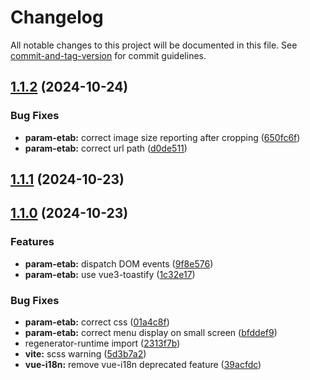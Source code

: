 # Changelog

All notable changes to this project will be documented in this file. See [commit-and-tag-version](https://github.com/absolute-version/commit-and-tag-version) for commit guidelines.

## [1.1.2](https://github.com/GIP-RECIA/recia-webcomponents/compare/param-etab/v1.1.1...param-etab/v1.1.2) (2024-10-24)


### Bug Fixes

* **param-etab:** correct image size reporting after cropping ([650fc6f](https://github.com/GIP-RECIA/recia-webcomponents/commit/650fc6f6d24c8fedf528dc0f064a23927ea5e895))
* **param-etab:** correct url path ([d0de511](https://github.com/GIP-RECIA/recia-webcomponents/commit/d0de5117b6438ae04f278db4c053d0062fc760a7))

## [1.1.1](https://github.com/GIP-RECIA/recia-webcomponents/compare/param-etab/v1.1.0...param-etab/v1.1.1) (2024-10-23)

## [1.1.0](https://github.com/GIP-RECIA/recia-webcomponents/compare/39acfdc03234e6b7bc6e3ebae511824691104017...param-etab/v1.1.0) (2024-10-23)


### Features

* **param-etab:** dispatch DOM events ([9f8e576](https://github.com/GIP-RECIA/recia-webcomponents/commit/9f8e576ba86bff8a507e626f315fa5649c717f90))
* **param-etab:** use vue3-toastify ([1c32e17](https://github.com/GIP-RECIA/recia-webcomponents/commit/1c32e171a50255dedf6584be64e63dc2a164dbb9))


### Bug Fixes

* **param-etab:** correct css ([01a4c8f](https://github.com/GIP-RECIA/recia-webcomponents/commit/01a4c8fa85806be338ce2ad9c7d70b6c65992f01))
* **param-etab:** correct menu display on small screen ([bfddef9](https://github.com/GIP-RECIA/recia-webcomponents/commit/bfddef9ecd5903ab1ae6eca30caba623e28b55be))
* regenerator-runtime import ([2313f7b](https://github.com/GIP-RECIA/recia-webcomponents/commit/2313f7b1db5a10fb76aef7b35a3d67a562d6ebae))
* **vite:** scss warning ([5d3b7a2](https://github.com/GIP-RECIA/recia-webcomponents/commit/5d3b7a2c9123570ad3980e654dadfd56c2b03bb3))
* **vue-i18n:** remove vue-i18n deprecated feature ([39acfdc](https://github.com/GIP-RECIA/recia-webcomponents/commit/39acfdc03234e6b7bc6e3ebae511824691104017))
